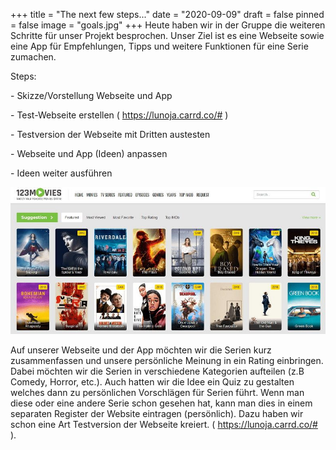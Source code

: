 +++
title = "The next few steps..."
date = "2020-09-09"
draft = false
pinned = false
image = "goals.jpg"
+++
Heute haben wir in der Gruppe die weiteren Schritte für unser Projekt besprochen. Unser Ziel ist es eine Webseite sowie eine App für Empfehlungen, Tipps und weitere Funktionen für eine Serie zumachen.

Steps:

\- Skizze/Vorstellung Webseite und App

\- Test-Webseite erstellen (<!--StartFragment--> <https://lunoja.carrd.co/#> <!--EndFragment-->)

\- Testversion der Webseite mit Dritten austesten

\- Webseite und App (Ideen) anpassen

\- Ideen weiter ausführen

![](best-sites-like-123movies-to-watch-online-movies-and-tv-shows1-783x365.jpg)

Auf unserer Webseite und der App möchten wir die Serien kurz zusammenfassen und unsere persönliche Meinung in ein Rating einbringen. Dabei möchten wir die Serien in verschiedene Kategorien aufteilen (z.B Comedy, Horror, etc.). Auch hatten wir die Idee ein Quiz zu gestalten welches dann zu persönlichen Vorschlägen für Serien führt. Wenn man diese oder eine andere Serie schon gesehen hat, kann man dies in einem separaten Register der Website eintragen (persönlich). Dazu haben wir schon eine Art Testversion der Webseite kreiert. (<!--StartFragment--> <https://lunoja.carrd.co/#> <!--EndFragment-->).